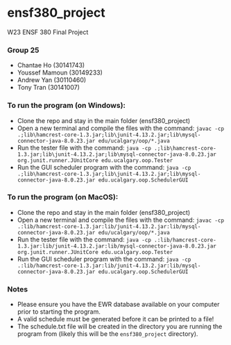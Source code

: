 # ensf380_project

W23 ENSF 380 Final Project

### Group 25
- Chantae Ho (30141743)
- Youssef Mamoun (30149233)
- Andrew Yan (30110460)
- Tony Tran (30141007)


### To run the program (on Windows):
- Clone the repo and stay in the main folder (ensf380_project)
- Open a new terminal and compile the files with the command: ```javac -cp .;lib\hamcrest-core-1.3.jar;lib\junit-4.13.2.jar;lib\mysql-connector-java-8.0.23.jar edu/ucalgary/oop/*.java```
- Run the tester file with the command: ```java -cp .;lib\hamcrest-core-1.3.jar;lib\junit-4.13.2.jar;lib\mysql-connector-java-8.0.23.jar org.junit.runner.JUnitCore edu.ucalgary.oop.Tester```
- Run the GUI scheduler program with the command: ```java -cp .;lib\hamcrest-core-1.3.jar;lib\junit-4.13.2.jar;lib\mysql-connector-java-8.0.23.jar edu.ucalgary.oop.SchedulerGUI```

### To run the program (on MacOS):
- Clone the repo and stay in the main folder (ensf380_project)
- Open a new terminal and compile the files with the command: ```javac -cp .:lib/hamcrest-core-1.3.jar:lib/junit-4.13.2.jar:lib/mysql-connector-java-8.0.23.jar edu/ucalgary/oop/*.java```
- Run the tester file with the command: ```java -cp .:lib/hamcrest-core-1.3.jar:lib/junit-4.13.2.jar:lib/mysql-connector-java-8.0.23.jar org.junit.runner.JUnitCore edu.ucalgary.oop.Tester```
- Run the GUI scheduler program with the command: ```java -cp .:lib/hamcrest-core-1.3.jar:lib/junit-4.13.2.jar:lib/mysql-connector-java-8.0.23.jar edu.ucalgary.oop.SchedulerGUI```


### Notes
- Please ensure you have the EWR database available on your computer prior to starting the program.
- A valid schedule must be generated before it can be printed to a file!
- The schedule.txt file will be created in the directory you are running the program from (likely this will be the ```ensf380_project``` directory).
